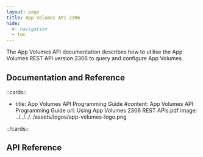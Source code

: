 ```yaml
---
layout: page
title: App Volumes API 2306
hide:
  #- navigation
  - toc
---
```


The App Volumes API documentation describes how to utilise the App Volumes REST API version 2306 to query and configure App Volumes.

## Documentation and Reference

::cards::

- title: App Volumes API Programming Guide
  #content: App Volumes API Programming Guide
  url: Using App Volumes 2306 REST APIs.pdf
  image: ../../../../assets/logos/app-volumes-logo.png

::/cards::

## API Reference

<swagger-ui src="swagger.json"/>
